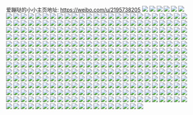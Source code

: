 爱蹦哒的小小主页地址: https://weibo.com/u/2195738205 
![](https://wx4.sinaimg.cn/mw2000/82e04e5dgy1h8s53pdldjj21r22c21kx.jpg) 
![](https://wx4.sinaimg.cn/mw2000/82e04e5dgy1h8s53nsjltj235s2dc4qq.jpg) 
![](https://wx4.sinaimg.cn/mw2000/82e04e5dgy1h8s54c0yl8j21c31s4k99.jpg) 
![](https://wx4.sinaimg.cn/mw2000/82e04e5dgy1h8s53rx3egj20u0140gwa.jpg) 
![](https://wx4.sinaimg.cn/mw2000/82e04e5dgy1h8s541lri3j22c0340x6p.jpg) 
![](https://wx4.sinaimg.cn/mw2000/82e04e5dgy1h8s549r47pj22c0340u0x.jpg) 
![](https://wx4.sinaimg.cn/mw2000/82e04e5dgy1h8s53h5aj8j235s2dcqv6.jpg) 
![](https://wx4.sinaimg.cn/mw2000/82e04e5dgy1h8s53b23qbj22c0340x6p.jpg) 
![](https://wx4.sinaimg.cn/mw2000/82e04e5dgy1h8s54f74bnj20yi11uao4.jpg) 
![](https://wx4.sinaimg.cn/mw2000/82e04e5dgy1h8iu1nhtu9j22801o0b29.jpg) 
![](https://wx4.sinaimg.cn/mw2000/82e04e5dgy1h8iu1hv9t2j21o0280hdt.jpg) 
![](https://wx4.sinaimg.cn/mw2000/82e04e5dgy1h8iu1g6xl3j21o0280hdt.jpg) 
![](https://wx4.sinaimg.cn/mw2000/82e04e5dgy1h8iu1jr76tj21o0280hdt.jpg) 
![](https://wx4.sinaimg.cn/mw2000/82e04e5dgy1h8iu1llu9gj21o0280hdt.jpg) 
![](https://wx4.sinaimg.cn/mw2000/82e04e5dgy1h8bdrif2m8j22c0340hdu.jpg) 
![](https://wx4.sinaimg.cn/mw2000/82e04e5dgy1h8bdsqrdykj22cv3401kz.jpg) 
![](https://wx4.sinaimg.cn/mw2000/82e04e5dgy1h8bdrnvxd3j22dc35sb2c.jpg) 
![](https://wx4.sinaimg.cn/mw2000/82e04e5dgy1h8bds9zt0ij22cp340hdw.jpg) 
![](https://wx4.sinaimg.cn/mw2000/82e04e5dgy1h8bds1ez2hj22b733y7wj.jpg) 
![](https://wx4.sinaimg.cn/mw2000/82e04e5dgy1h8bdsf561bj22cp3401l0.jpg) 
![](https://wx4.sinaimg.cn/mw2000/82e04e5dgy1h8bdrvlnjej22c0340b2a.jpg) 
![](https://wx4.sinaimg.cn/mw2000/82e04e5dgy1h8bdsl3eycj22c0340x6s.jpg) 
![](https://wx4.sinaimg.cn/mw2000/82e04e5dgy1h8bdrsdkzkj21o02804qq.jpg) 
![](https://wx4.sinaimg.cn/mw2000/82e04e5dgy1h8abr9pfpgj21o02804qp.jpg) 
![](https://wx4.sinaimg.cn/mw2000/82e04e5dgy1h83qsys1yjj21o02801ky.jpg) 
![](https://wx4.sinaimg.cn/mw2000/82e04e5dgy1h83qt21068j21o0280x6p.jpg) 
![](https://wx4.sinaimg.cn/mw2000/82e04e5dgy1h83qt5d70qj21o02801ky.jpg) 
![](https://wx4.sinaimg.cn/mw2000/82e04e5dgy1h83qsvv4kuj21o0280x6p.jpg) 
![](https://wx4.sinaimg.cn/mw2000/82e04e5dgy1h7huxrwax2j22c0340hdv.jpg) 
![](https://wx4.sinaimg.cn/mw2000/82e04e5dgy1h7huxo2uy6j22c03401kz.jpg) 
![](https://wx4.sinaimg.cn/mw2000/82e04e5dgy1h7huxuzjb3j22c03404qq.jpg) 
![](https://wx4.sinaimg.cn/mw2000/82e04e5dgy1h7huy5fe6gj22c0340b2b.jpg) 
![](https://wx4.sinaimg.cn/mw2000/82e04e5dgy1h7huxgarfkj23402c0npe.jpg) 
![](https://wx4.sinaimg.cn/mw2000/82e04e5dgy1h7huy93mt3j22c0340npf.jpg) 
![](https://wx4.sinaimg.cn/mw2000/82e04e5dgy1h7huxy77zgj22c03407wj.jpg) 
![](https://wx4.sinaimg.cn/mw2000/82e04e5dgy1h7huy1t6roj22c0340qv7.jpg) 
![](https://wx4.sinaimg.cn/mw2000/82e04e5dgy1h7huxk9ufmj22c03401kz.jpg) 
![](https://wx4.sinaimg.cn/mw2000/82e04e5dgy1h78iew03svj22yo1o0q9l.jpg) 
![](https://wx4.sinaimg.cn/mw2000/82e04e5dgy1h78iey950wj22yo1o0hdt.jpg) 
![](https://wx4.sinaimg.cn/mw2000/82e04e5dgy1h78iezdn7zj22yo1o01ky.jpg) 
![](https://wx4.sinaimg.cn/mw2000/82e04e5dgy1h78ieuxz66j22yo1o0dnh.jpg) 
![](https://wx4.sinaimg.cn/mw2000/82e04e5dgy1h77g7dyluvj22c02c0hdv.jpg) 
![](https://wx4.sinaimg.cn/mw2000/82e04e5dgy1h77g7bnqs8j22c02c0u0z.jpg) 
![](https://wx4.sinaimg.cn/mw2000/82e04e5dgy1h77g7ext78j22yo1o01kx.jpg) 
![](https://wx4.sinaimg.cn/mw2000/82e04e5dgy1h77g7h0n14j22c02c0npf.jpg) 
![](https://wx4.sinaimg.cn/mw2000/82e04e5dgy1h71j40xphzj21o02804qp.jpg) 
![](https://wx4.sinaimg.cn/mw2000/82e04e5dgy1h71j3zntfkj21o02804qq.jpg) 
![](https://wx4.sinaimg.cn/mw2000/82e04e5dgy1h6vgh74qy0j22c0340tk7.jpg) 
![](https://wx4.sinaimg.cn/mw2000/82e04e5dgy1h6taa2erv9j22c0340kjm.jpg) 
![](https://wx4.sinaimg.cn/mw2000/82e04e5dgy1h6taa9ms72j22c0340gwf.jpg) 
![](https://wx4.sinaimg.cn/mw2000/82e04e5dgy1h6taa4pmsej22c0340u0y.jpg) 
![](https://wx4.sinaimg.cn/mw2000/82e04e5dgy1h6taa0qq90j22c0340b2b.jpg) 
![](https://wx4.sinaimg.cn/mw2000/82e04e5dgy1h6taa6cgf4j22c0340npe.jpg) 
![](https://wx4.sinaimg.cn/mw2000/82e04e5dgy1h6taabbbasj22c0340kjm.jpg) 
![](https://wx4.sinaimg.cn/mw2000/82e04e5dgy1h6taad72hwj22c0340e83.jpg) 
![](https://wx4.sinaimg.cn/mw2000/82e04e5dgy1h6taak3up6j22c03407wk.jpg) 
![](https://wx4.sinaimg.cn/mw2000/82e04e5dgy1h6tad3o4waj22c0340npf.jpg) 
![](https://wx4.sinaimg.cn/mw2000/82e04e5dgy1h6q0vktb8wj2296308hdt.jpg) 
![](https://wx4.sinaimg.cn/mw2000/82e04e5dgy1h6q0vjb569j22c0340kjl.jpg) 
![](https://wx4.sinaimg.cn/mw2000/82e04e5dgy1h6q0vou7g2j22db35se82.jpg) 
![](https://wx4.sinaimg.cn/mw2000/82e04e5dgy1h6q0vvvoluj235s35sqv7.jpg) 
![](https://wx4.sinaimg.cn/mw2000/82e04e5dgy1h6q0vqdijwj22c03401ky.jpg) 
![](https://wx4.sinaimg.cn/mw2000/82e04e5dgy1h6q0vrsmarj22c03407wi.jpg) 
![](https://wx4.sinaimg.cn/mw2000/82e04e5dgy1h6q0vzuh6gj22c0340e82.jpg) 
![](https://wx4.sinaimg.cn/mw2000/82e04e5dgy1h6q0vx5gawj22c0340e82.jpg) 
![](https://wx4.sinaimg.cn/mw2000/82e04e5dgy1h6q0vyjmppj22c0340npe.jpg) 
![](https://wx4.sinaimg.cn/mw2000/82e04e5dgy1h6okhh0jwjj22c0340b2b.jpg) 
![](https://wx4.sinaimg.cn/mw2000/82e04e5dgy1h6okhnuedyj22c0340x6q.jpg) 
![](https://wx4.sinaimg.cn/mw2000/82e04e5dgy1h6okhk5tdzj22c03407wi.jpg) 
![](https://wx4.sinaimg.cn/mw2000/82e04e5dgy1h6okh82ke9j22cp340kjm.jpg) 
![](https://wx4.sinaimg.cn/mw2000/82e04e5dgy1h6okhm0ebzj22c03404qr.jpg) 
![](https://wx4.sinaimg.cn/mw2000/82e04e5dgy1h6okha39mrj22c0340e82.jpg) 
![](https://wx4.sinaimg.cn/mw2000/82e04e5dgy1h6okhcwj6vj22cp3401kz.jpg) 
![](https://wx4.sinaimg.cn/mw2000/82e04e5dgy1h6okhfbfbjj22cp3404qr.jpg) 
![](https://wx4.sinaimg.cn/mw2000/82e04e5dgy1h6okhipgkkj22cp340x6q.jpg) 
![](https://wx4.sinaimg.cn/mw2000/82e04e5dly1h6gp4obsu6j21sm1sldi3.jpg) 
![](https://wx4.sinaimg.cn/mw2000/82e04e5dly1h6gp4r1rlzj21so1so7qz.jpg) 
![](https://wx4.sinaimg.cn/mw2000/82e04e5dly1h6gp55axnpj224o2dsx6p.jpg) 
![](https://wx4.sinaimg.cn/mw2000/82e04e5dly1h6gp4l0imuj228i2dsn7v.jpg) 
![](https://wx4.sinaimg.cn/mw2000/82e04e5dgy1h6c6c0ai71j22yo1o07wh.jpg) 
![](https://wx4.sinaimg.cn/mw2000/82e04e5dgy1h63js0wfqzj228p340b2a.jpg) 
![](https://wx4.sinaimg.cn/mw2000/82e04e5dgy1h63jscsvdyj22da35r4qq.jpg) 
![](https://wx4.sinaimg.cn/mw2000/82e04e5dgy1h63jsmyvlyj22442thn54.jpg) 
![](https://wx4.sinaimg.cn/mw2000/82e04e5dgy1h63jsqwsgbj22yo1o0dub.jpg) 
![](https://wx4.sinaimg.cn/mw2000/82e04e5dgy1h63jsoxd4ij22yo1o0qce.jpg) 
![](https://wx4.sinaimg.cn/mw2000/82e04e5dgy1h63jsh7yvhj21xg2kmhdt.jpg) 
![](https://wx4.sinaimg.cn/mw2000/82e04e5dgy1h63jrlm96ij229n30y7a2.jpg) 
![](https://wx4.sinaimg.cn/mw2000/82e04e5dgy1h63jru1sopj22bz341e82.jpg) 
![](https://wx4.sinaimg.cn/mw2000/82e04e5dgy1h63jrivugpj21ry35sn6k.jpg) 
![](https://wx4.sinaimg.cn/mw2000/82e04e5dgy1h63jtgxtqmj21ff2jgq7l.jpg) 
![](https://wx4.sinaimg.cn/mw2000/82e04e5dgy1h63jtag7atj235s23th14.jpg) 
![](https://wx4.sinaimg.cn/mw2000/82e04e5dgy1h63ju6nprhj22dc35sx6q.jpg) 
![](https://wx4.sinaimg.cn/mw2000/82e04e5dgy1h63jtw0esdj22dc35s4qq.jpg) 
![](https://wx4.sinaimg.cn/mw2000/82e04e5dgy1h5fsyhny1aj22rb11218p.jpg) 
![](https://wx4.sinaimg.cn/mw2000/82e04e5dgy1h58kcomdxuj21o0280b2a.jpg) 
![](https://wx4.sinaimg.cn/mw2000/82e04e5dgy1h58kcfm9r1j22c0340npe.jpg) 
![](https://wx4.sinaimg.cn/mw2000/82e04e5dgy1h58kdkxavxj22c0340qv5.jpg) 
![](https://wx4.sinaimg.cn/mw2000/82e04e5dgy1h58kcdoj5lj215o2p8kjl.jpg) 
![](https://wx4.sinaimg.cn/mw2000/82e04e5dgy1h58kdo61haj21o0280npf.jpg) 
![](https://wx4.sinaimg.cn/mw2000/82e04e5dgy1h58kceix89j215o1qi1kx.jpg) 
![](https://wx4.sinaimg.cn/mw2000/82e04e5dgy1h58kcl7qo1j21o01yue82.jpg) 
![](https://wx4.sinaimg.cn/mw2000/82e04e5dgy1h58kcixhduj21o02801ky.jpg) 
![](https://wx4.sinaimg.cn/mw2000/82e04e5dgy1h58kcgps77j22c033zqv5.jpg) 
![](https://wx4.sinaimg.cn/mw2000/82e04e5dgy1h56k86ykxkj22801o01kx.jpg) 
![](https://wx4.sinaimg.cn/mw2000/82e04e5dgy1h4uw3u0vf1j22c033xnpd.jpg) 
![](https://wx4.sinaimg.cn/mw2000/82e04e5dgy1h4uw3wqieoj22c0340kjl.jpg) 
![](https://wx4.sinaimg.cn/mw2000/82e04e5dgy1h4uw41q9mbj22c0340npf.jpg) 
![](https://wx4.sinaimg.cn/mw2000/82e04e5dgy1h4uw4bq4jcj22801o01kx.jpg) 
![](https://wx4.sinaimg.cn/mw2000/82e04e5dgy1h4uw466ag5j22c0340npf.jpg) 
![](https://wx4.sinaimg.cn/mw2000/82e04e5dgy1h4uw49burtj22c0340x6p.jpg) 
![](https://wx4.sinaimg.cn/mw2000/82e04e5dgy1h4pbw2ii4pj21o0280e81.jpg) 
![](https://wx4.sinaimg.cn/mw2000/82e04e5dgy1h4pbw1jmzkj21o0280qv5.jpg) 
![](https://wx4.sinaimg.cn/mw2000/82e04e5dgy1h4pbw3s6hqj22c02c01ky.jpg) 
![](https://wx4.sinaimg.cn/mw2000/82e04e5dgy1h4pbvwezwzj22802yo4qq.jpg) 
![](https://wx4.sinaimg.cn/mw2000/82e04e5dgy1h4pbvzn4zoj22c0340hdw.jpg) 
![](https://wx4.sinaimg.cn/mw2000/82e04e5dgy1h4pbvmznimj21uh2gnx6p.jpg) 
![](https://wx4.sinaimg.cn/mw2000/82e04e5dgy1h4pbvolykzj23402c0qv5.jpg) 
![](https://wx4.sinaimg.cn/mw2000/82e04e5dgy1h4pbvu8csrj20yi0jtk29.jpg) 
![](https://wx4.sinaimg.cn/mw2000/82e04e5dgy1h4pbvs10cnj22yo1o0hdu.jpg) 
![](https://wx4.sinaimg.cn/mw2000/82e04e5dgy1h35e2kb76oj22c0340e82.jpg) 
![](https://wx4.sinaimg.cn/mw2000/82e04e5dgy1h35e2d5lofj22c03407wi.jpg) 
![](https://wx4.sinaimg.cn/mw2000/82e04e5dgy1h35e2z53mjj22yo1o0npd.jpg) 
![](https://wx4.sinaimg.cn/mw2000/82e04e5dgy1h35e22iz92j20fe0bkgo6.jpg) 
![](https://wx4.sinaimg.cn/mw2000/82e04e5dgy1h35e2x364lj22yo1o01k6.jpg) 
![](https://wx4.sinaimg.cn/mw2000/82e04e5dgy1h35e2v2fk1j22yo1o04qp.jpg) 
![](https://wx4.sinaimg.cn/mw2000/82e04e5dgy1h35e2r2izdj22801o0e81.jpg) 
![](https://wx4.sinaimg.cn/mw2000/82e04e5dgy1h33032yylcj22c0340hdu.jpg) 
![](https://wx4.sinaimg.cn/mw2000/82e04e5dgy1h330387d6bj22c0340hdx.jpg) 
![](https://wx4.sinaimg.cn/mw2000/82e04e5dgy1h3303obwwlj22c03404qt.jpg) 
![](https://wx4.sinaimg.cn/mw2000/82e04e5dgy1h3303tbiqsj22c033zqv8.jpg) 
![](https://wx4.sinaimg.cn/mw2000/82e04e5dgy1h3303ecvaej22c0340hdx.jpg) 
![](https://wx4.sinaimg.cn/mw2000/82e04e5dgy1h3303htnx2j22c0340kjm.jpg) 
![](https://wx4.sinaimg.cn/mw2000/82e04e5dgy1h3303x3rlcj22c03407wj.jpg) 
![](https://wx4.sinaimg.cn/mw2000/82e04e5dgy1h3302zm609j22c03407wj.jpg) 
![](https://wx4.sinaimg.cn/mw2000/82e04e5dgy1h30qxghxtrj21401hc1kx.jpg) 
![](https://wx4.sinaimg.cn/mw2000/82e04e5dgy1h30qxi15itj21401hc1kx.jpg) 
![](https://wx4.sinaimg.cn/mw2000/82e04e5dgy1h30qxjz3uzj21401hc1kx.jpg) 
![](https://wx4.sinaimg.cn/mw2000/82e04e5dgy1h30qxes0e1j22c033ze86.jpg) 
![](https://wx4.sinaimg.cn/mw2000/82e04e5dgy1h30qxrkh0gj22d935shdv.jpg) 
![](https://wx4.sinaimg.cn/mw2000/82e04e5dgy1h30qxw4i5tj21fx1xaqv5.jpg) 
![](https://wx4.sinaimg.cn/mw2000/82e04e5dgy1h30qy328hrj221b2uwkjm.jpg) 
![](https://wx4.sinaimg.cn/mw2000/82e04e5dgy1h30qy95be9j22c02c04qq.jpg) 
![](https://wx4.sinaimg.cn/mw2000/82e04e5dgy1h30qyi9ncaj23403404qu.jpg) 
![](https://wx4.sinaimg.cn/mw2000/82e04e5dgy1h2zdior377j222n340qv5.jpg) 
![](https://wx4.sinaimg.cn/mw2000/82e04e5dgy1h2zeuahtuej222n340u0x.jpg) 
![](https://wx4.sinaimg.cn/mw2000/82e04e5dgy1h2zdir8xmaj222n340hdt.jpg) 
![](https://wx4.sinaimg.cn/mw2000/82e04e5dgy1h2zdiw47uyj22c03407wj.jpg) 
![](https://wx4.sinaimg.cn/mw2000/82e04e5dgy1h2zdi80x49j22c0340e82.jpg) 
![](https://wx4.sinaimg.cn/mw2000/82e04e5dgy1h2zdibfhcjj22c0340kjm.jpg) 
![](https://wx4.sinaimg.cn/mw2000/82e04e5dgy1h2zdikuz16j22c03404qq.jpg) 
![](https://wx4.sinaimg.cn/mw2000/82e04e5dgy1h2zdii61wfj21qz2bzb29.jpg) 
![](https://wx4.sinaimg.cn/mw2000/82e04e5dgy1h2zdiek335j22da35r7wi.jpg) 
![](https://wx4.sinaimg.cn/mw2000/82e04e5dgy1h2r9vc0hdrj22c033zqv6.jpg) 
![](https://wx4.sinaimg.cn/mw2000/82e04e5dgy1h2r9vdbkd5j22c033zkjm.jpg) 
![](https://wx4.sinaimg.cn/mw2000/82e04e5dgy1h2r9uamgsdj21wp2jlu0x.jpg) 
![](https://wx4.sinaimg.cn/mw2000/82e04e5dgy1h2r9ucegcuj21o0280npd.jpg) 
![](https://wx4.sinaimg.cn/mw2000/82e04e5dgy1h2r9ueozwvj21ms27zhdt.jpg) 
![](https://wx4.sinaimg.cn/mw2000/82e04e5dgy1h2r9ufa1xaj215c1r87ob.jpg) 
![](https://wx4.sinaimg.cn/mw2000/82e04e5dgy1h2r9umgdwoj22c033znpf.jpg) 
![](https://wx4.sinaimg.cn/mw2000/82e04e5dgy1h2r9uj4lfsj21k423k1kx.jpg) 
![](https://wx4.sinaimg.cn/mw2000/82e04e5dgy1h2r9ugt4haj23402c01kz.jpg) 
![](https://wx4.sinaimg.cn/mw2000/82e04e5dgy1h226oe28jnj22801o0npd.jpg) 
![](https://wx4.sinaimg.cn/mw2000/82e04e5dgy1h226o6nzy4j22801o0x46.jpg) 
![](https://wx4.sinaimg.cn/mw2000/82e04e5dgy1h1a455qr6yj21o02807wh.jpg) 
![](https://wx4.sinaimg.cn/mw2000/82e04e5dgy1h1a459dudkj21o0280e81.jpg) 
![](https://wx4.sinaimg.cn/mw2000/82e04e5dgy1h1a45deq3bj21o026lnpd.jpg) 
![](https://wx4.sinaimg.cn/mw2000/82e04e5dgy1h106n4kwd2j22802yo7wi.jpg) 
![](https://wx4.sinaimg.cn/mw2000/82e04e5dgy1h106nayjcnj20ru1gfaqk.jpg) 
![](https://wx4.sinaimg.cn/mw2000/82e04e5dgy1h106n9a8yrj22802yo1ky.jpg) 
![](https://wx4.sinaimg.cn/mw2000/82e04e5dgy1h106nscddkj22801o0e81.jpg) 
![](https://wx4.sinaimg.cn/mw2000/82e04e5dgy1h106nkl74cj22801o01kx.jpg) 
![](https://wx4.sinaimg.cn/mw2000/82e04e5dgy1h106mxnjkwj22801o0hdt.jpg) 
![](https://wx4.sinaimg.cn/mw2000/82e04e5dgy1h106nyqaiuj22801o0b29.jpg) 
![](https://wx4.sinaimg.cn/mw2000/82e04e5dgy1h106nhvxfxj22801o0b29.jpg) 
![](https://wx4.sinaimg.cn/mw2000/82e04e5dgy1h106mpnn73j22801o0e81.jpg) 
![](https://wx4.sinaimg.cn/mw2000/82e04e5dgy1h0jja07tbwj21hg285u0x.jpg) 
![](https://wx4.sinaimg.cn/mw2000/82e04e5dgy1h0jja4g6tgj21v22h0e82.jpg) 
![](https://wx4.sinaimg.cn/mw2000/82e04e5dgy1h0jjabhy8zj22801o01ky.jpg) 
![](https://wx4.sinaimg.cn/mw2000/82e04e5dgy1h0jjb4xgzoj22ds1sgb2a.jpg) 
![](https://wx4.sinaimg.cn/mw2000/82e04e5dgy1h0jjaj3qtej22c0340e86.jpg) 
![](https://wx4.sinaimg.cn/mw2000/82e04e5dgy1h0jj9r00lnj223v35s4qs.jpg) 
![](https://wx4.sinaimg.cn/mw2000/82e04e5dgy1gzj35yr7doj20u01917a6.jpg) 
![](https://wx4.sinaimg.cn/mw2000/82e04e5dgy1gzj35z6wezj20u0140afk.jpg) 
![](https://wx4.sinaimg.cn/mw2000/82e04e5dgy1gzj35xq0n7j20u0140aht.jpg) 
![](https://wx4.sinaimg.cn/mw2000/82e04e5dgy1gzj3602jlrj21400u0wnq.jpg) 
![](https://wx4.sinaimg.cn/mw2000/82e04e5dgy1gzdfpqzulij22c1340x6q.jpg) 
![](https://wx4.sinaimg.cn/mw2000/82e04e5dgy1gzdfpltk1ej22bz340x6q.jpg) 
![](https://wx4.sinaimg.cn/mw2000/82e04e5dgy1gzdfpx2iazj22c033zu0y.jpg) 
![](https://wx4.sinaimg.cn/mw2000/82e04e5dgy1gzdfp1q04xj223t35s1ky.jpg) 
![](https://wx4.sinaimg.cn/mw2000/82e04e5dgy1gzdfq0ow65j222o2wve82.jpg) 
![](https://wx4.sinaimg.cn/mw2000/82e04e5dgy1gzdfpccbrvj22bz340npe.jpg) 
![](https://wx4.sinaimg.cn/mw2000/82e04e5dgy1gzdfowmvr1j222n33zu0y.jpg) 
![](https://wx4.sinaimg.cn/mw2000/82e04e5dgy1gzdfp86iicj222o340qv6.jpg) 
![](https://wx4.sinaimg.cn/mw2000/82e04e5dgy1gzdfpggbqkj21z42yonpe.jpg) 
![](https://wx4.sinaimg.cn/mw2000/82e04e5dgy1gyzkwzelezj20u0140ti4.jpg) 
![](https://wx4.sinaimg.cn/mw2000/82e04e5dgy1gyzkwzuilqj20u0140ti7.jpg) 
![](https://wx4.sinaimg.cn/mw2000/82e04e5dgy1gyzkwywafxj20u014gn6a.jpg) 
![](https://wx4.sinaimg.cn/mw2000/82e04e5dgy1gyvys8t51cj22b433zhdu.jpg) 
![](https://wx4.sinaimg.cn/mw2000/82e04e5dgy1gyvys0yvr4j22c0340npe.jpg) 
![](https://wx4.sinaimg.cn/mw2000/82e04e5dgy1gyvyrukizoj22c0340qv6.jpg) 
![](https://wx4.sinaimg.cn/mw2000/82e04e5dgy1gyvys4d0q1j22ao1qwkjl.jpg) 
![](https://wx4.sinaimg.cn/mw2000/82e04e5dgy1gyvyse5nnmj222t22tnpe.jpg) 
![](https://wx4.sinaimg.cn/mw2000/82e04e5dgy1gyvysbql80j21sf2due81.jpg) 
![](https://wx4.sinaimg.cn/mw2000/82e04e5dgy1gyvyrwv7hmj22c03404qq.jpg) 
![](https://wx4.sinaimg.cn/mw2000/82e04e5dgy1gyvysjk33cj22c0340npe.jpg) 
![](https://wx4.sinaimg.cn/mw2000/82e04e5dgy1gyvysodsupj22c03407wi.jpg) 
![](https://wx4.sinaimg.cn/mw2000/82e04e5dgy1gynngf2po1j20ru1qlnaz.jpg) 
![](https://wx4.sinaimg.cn/mw2000/82e04e5dgy1gxykuh8t96j20u00u0qci.jpg) 
![](https://wx4.sinaimg.cn/mw2000/82e04e5dgy1gxykufwsr5j20u00u0dp4.jpg) 
![](https://wx4.sinaimg.cn/mw2000/82e04e5dgy1gxykugog0cj20ue0u00y3.jpg) 
![](https://wx4.sinaimg.cn/mw2000/82e04e5dgy1gxp729qoltj20u01407et.jpg) 
![](https://wx4.sinaimg.cn/mw2000/82e04e5dgy1gxp72bjkylj20ny0x7n5v.jpg) 
![](https://wx4.sinaimg.cn/mw2000/82e04e5dgy1gxp728vrpaj20u01hch29.jpg) 
![](https://wx4.sinaimg.cn/mw2000/82e04e5dgy1gxp7285b7oj21400u0q95.jpg) 
![](https://wx4.sinaimg.cn/mw2000/82e04e5dgy1gxp72azti7j20u00u0qan.jpg) 
![](https://wx4.sinaimg.cn/mw2000/82e04e5dgy1gxp72ac1v6j20u0140q9i.jpg) 
![](https://wx4.sinaimg.cn/mw2000/82e04e5dgy1gxkk9d0oboj20u014twka.jpg) 
![](https://wx4.sinaimg.cn/mw2000/82e04e5dgy1gxkk99d90wj20u014043p.jpg) 
![](https://wx4.sinaimg.cn/mw2000/82e04e5dgy1gxkk9a7eaxj20m10ulwib.jpg) 
![](https://wx4.sinaimg.cn/mw2000/82e04e5dgy1gxkk9atbxtj20u0140qaq.jpg) 
![](https://wx4.sinaimg.cn/mw2000/82e04e5dgy1gxkk9c76jdj20u014079z.jpg) 
![](https://wx4.sinaimg.cn/mw2000/82e04e5dgy1gxkk990f77j20u010d43z.jpg) 
![](https://wx4.sinaimg.cn/mw2000/82e04e5dgy1gwdubkdis6j20u0191qfs.jpg) 
![](https://wx4.sinaimg.cn/mw2000/82e04e5dgy1gwdubloingj20u0191al9.jpg) 
![](https://wx4.sinaimg.cn/mw2000/82e04e5dgy1gwdubl06asj20u01407ei.jpg) 
![](https://wx4.sinaimg.cn/mw2000/82e04e5dgy1gvymqvsv0xj22801o0b29.jpg) 
![](https://wx4.sinaimg.cn/mw2000/002oB5Olgy1gv5i07ca2kj60u0140grs02.jpg) 
![](https://wx4.sinaimg.cn/mw2000/002oB5Olgy1gtvsvjgfhrj62da2xse8102.jpg) 
![](https://wx4.sinaimg.cn/mw2000/002oB5Olgy1gttcgvy3q5j63402c0e8202.jpg) 
![](https://wx4.sinaimg.cn/mw2000/82e04e5dgy1gsdusp7um4j22yo1o0x6u.jpg) 
![](https://wx4.sinaimg.cn/mw2000/82e04e5dgy1gsdusm1pdoj23402c0x71.jpg) 
![](https://wx4.sinaimg.cn/mw2000/82e04e5dgy1gsdusfgbpbj22801o04qs.jpg) 
![](https://wx4.sinaimg.cn/mw2000/82e04e5dgy1gsdushifn1j21o02804qr.jpg) 
![](https://wx4.sinaimg.cn/mw2000/82e04e5dgy1grnt5y4kw0j22801o0tt8.jpg) 
![](https://wx4.sinaimg.cn/mw2000/82e04e5dgy1grnt66l16fj23402c0u0x.jpg) 
![](https://wx4.sinaimg.cn/mw2000/82e04e5dgy1grnt5utizrj21o02807rw.jpg) 
![](https://wx4.sinaimg.cn/mw2000/82e04e5dgy1grgmymv985j24n433ku16.jpg) 
![](https://wx4.sinaimg.cn/mw2000/82e04e5dgy1grgmzjssjfj233k4n4kjx.jpg) 
![](https://wx4.sinaimg.cn/mw2000/82e04e5dgy1grgmzsy1r8j24n433khe1.jpg) 
![](https://wx4.sinaimg.cn/mw2000/82e04e5dgy1gq5hfzhld4j214k1sztqj.jpg) 
![](https://wx4.sinaimg.cn/mw2000/82e04e5dgy1gpsg5r3leej21o0280e79.jpg) 
![](https://wx4.sinaimg.cn/mw2000/82e04e5dgy1gpsg5rwar2j21o02801i3.jpg) 
![](https://wx4.sinaimg.cn/mw2000/82e04e5dgy1gp97dhfr00j20j629wqct.jpg) 
![](https://wx4.sinaimg.cn/mw2000/82e04e5dgy1gosyrvfytcj21o0280e81.jpg) 
![](https://wx4.sinaimg.cn/mw2000/82e04e5dgy1gosyrr7vw9j21o02807wh.jpg) 
![](https://wx4.sinaimg.cn/mw2000/82e04e5dgy1gosyru8rrfj21o02807wh.jpg) 
![](https://wx4.sinaimg.cn/mw2000/82e04e5dgy1gosyrnbnofj21o0280npd.jpg) 
![](https://wx4.sinaimg.cn/mw2000/82e04e5dgy1gosyrt5i6xj21o0280e81.jpg) 
![](https://wx4.sinaimg.cn/mw2000/82e04e5dgy1gosyrp8e1sj21o0280hdt.jpg) 
![](https://wx4.sinaimg.cn/mw2000/82e04e5dly1gnwn8o2mzsj20u014013l.jpg) 
![](https://wx4.sinaimg.cn/mw2000/82e04e5dly1gnwn8omxqnj20u0140136.jpg) 
![](https://wx4.sinaimg.cn/mw2000/82e04e5dly1gnwn8pc0kdj20u012cann.jpg) 
![](https://wx4.sinaimg.cn/mw2000/82e04e5dly1gnrxeho4lnj20u01657o4.jpg) 
![](https://wx4.sinaimg.cn/mw2000/82e04e5dly1gnrxeh0sokj20u0140wz7.jpg) 
![](https://wx4.sinaimg.cn/mw2000/82e04e5dly1gnrxeeorg9j20u01bmnjs.jpg) 
![](https://wx4.sinaimg.cn/mw2000/82e04e5dly1gnrxefgsyej20u0140wo3.jpg) 
![](https://wx4.sinaimg.cn/mw2000/82e04e5dly1gnrxegebpkj20u0140tqe.jpg) 
![](https://wx4.sinaimg.cn/mw2000/82e04e5dly1gnrxeg0a8oj20u0140nib.jpg) 
![](https://wx4.sinaimg.cn/mw2000/82e04e5dly1gnrxei190lj20u0140dvf.jpg) 
![](https://wx4.sinaimg.cn/mw2000/82e04e5dly1gnrxef5tatj21400u0gz3.jpg) 
![](https://wx4.sinaimg.cn/mw2000/82e04e5dly1gnrxeidkfbj21400u0til.jpg) 
![](https://wx4.sinaimg.cn/mw2000/82e04e5dgy1gn99avxs6aj21dx1wghbs.jpg) 
![](https://wx4.sinaimg.cn/mw2000/82e04e5dgy1gn99awwwh8j21s020bnpd.jpg) 
![](https://wx4.sinaimg.cn/mw2000/82e04e5dgy1gn99av6b05j21f524pqqs.jpg) 
![](https://wx4.sinaimg.cn/mw2000/82e04e5dgy1gn99auej2kj21d71sdwxe.jpg) 
![](https://wx4.sinaimg.cn/mw2000/82e04e5dly1gn1aet80isj20u01b7tl9.jpg) 
![](https://wx4.sinaimg.cn/mw2000/82e04e5dly1gn1aevkztlj20u01404fz.jpg) 
![](https://wx4.sinaimg.cn/mw2000/82e04e5dgy1gmwqd1w8maj21s02dc4qp.jpg) 
![](https://wx4.sinaimg.cn/mw2000/82e04e5dgy1gmwqcz71r6j21s02dc7wh.jpg) 
![](https://wx4.sinaimg.cn/mw2000/82e04e5dgy1gmwqcv0f4aj21mp2dbkjl.jpg) 
![](https://wx4.sinaimg.cn/mw2000/82e04e5dgy1gmwqcwqx9ij21s02dchbc.jpg) 
![](https://wx4.sinaimg.cn/mw2000/82e04e5dgy1gmr3h4gk2pj21if275qom.jpg) 
![](https://wx4.sinaimg.cn/mw2000/82e04e5dgy1gl3uu57ianj22801o0hdt.jpg) 
![](https://wx4.sinaimg.cn/mw2000/82e04e5dgy1gl3uu7k2sfj22801o0e81.jpg) 
![](https://wx4.sinaimg.cn/mw2000/82e04e5dgy1gl3uu6byggj22801o0kjl.jpg) 
![](https://wx4.sinaimg.cn/mw2000/82e04e5dgy1gl3uu99xuij22s6234u0y.jpg) 
![](https://wx4.sinaimg.cn/mw2000/82e04e5dgy1gkrg7p7yg3j21fm1trqs6.jpg) 
![](https://wx4.sinaimg.cn/mw2000/82e04e5dly1gk308g1cynj22801o07wh.jpg) 
![](https://wx4.sinaimg.cn/mw2000/82e04e5dly1gk3088usybj22801o07wh.jpg) 
![](https://wx4.sinaimg.cn/mw2000/82e04e5dly1gjrg2igkozj21o0280b29.jpg) 
![](https://wx4.sinaimg.cn/mw2000/82e04e5dly1gjrg2j4kylj21o0280e81.jpg) 
![](https://wx4.sinaimg.cn/mw2000/82e04e5dly1gjrg2jxpaoj21o01z5e81.jpg) 
![](https://wx4.sinaimg.cn/mw2000/82e04e5dly1gjrg2dzuz1j21o02807wh.jpg) 
![](https://wx4.sinaimg.cn/mw2000/82e04e5dly1gjrg2f1icpj22801o04qp.jpg) 
![](https://wx4.sinaimg.cn/mw2000/82e04e5dly1gjrg2h0px6j21o02807wh.jpg) 
![](https://wx4.sinaimg.cn/mw2000/82e04e5dly1gjrg2huu09j22801o07wh.jpg) 
![](https://wx4.sinaimg.cn/mw2000/82e04e5dly1gjrg2cvgu3j22801o0b29.jpg) 
![](https://wx4.sinaimg.cn/mw2000/82e04e5dly1gjrg2fu9juj22801o07wh.jpg) 
![](https://wx4.sinaimg.cn/mw2000/82e04e5dly1gjdi2xg3poj22um24yqv5.jpg) 
![](https://wx4.sinaimg.cn/mw2000/82e04e5dly1giw87m7yy4j21o0280tlf.jpg) 
![](https://wx4.sinaimg.cn/mw2000/82e04e5dly1giw87c20nij217c17cqj0.jpg) 
![](https://wx4.sinaimg.cn/mw2000/82e04e5dly1giw87gay89j21o0280wsp.jpg) 
![](https://wx4.sinaimg.cn/mw2000/82e04e5dly1giw87lgdf2j21o0280npd.jpg) 
![](https://wx4.sinaimg.cn/mw2000/82e04e5dly1giw87o22wxj21o0280npd.jpg) 
![](https://wx4.sinaimg.cn/mw2000/82e04e5dly1giw87ee3y3j21o02807wh.jpg) 
![](https://wx4.sinaimg.cn/mw2000/82e04e5dly1giw87gxuq4j21o02807ih.jpg) 
![](https://wx4.sinaimg.cn/mw2000/82e04e5dly1giw87iybjfj21o0280qv5.jpg) 
![](https://wx4.sinaimg.cn/mw2000/82e04e5dly1giw87bi71hj21o0280qiw.jpg) 
![](https://wx4.sinaimg.cn/mw2000/82e04e5dly1girr8xgjzdj22c03404qq.jpg) 
![](https://wx4.sinaimg.cn/mw2000/82e04e5dly1giq1p08zklj21o01o07wh.jpg) 
![](https://wx4.sinaimg.cn/mw2000/82e04e5dly1giq1p0s892j21o01o0npa.jpg) 
![](https://wx4.sinaimg.cn/mw2000/82e04e5dly1giq1p18oo7j21o01o0x1n.jpg) 
![](https://wx4.sinaimg.cn/mw2000/82e04e5dly1giq1ozmsmzj21o01o0nkb.jpg) 
![](https://wx4.sinaimg.cn/mw2000/82e04e5dly1gi92zv891gj20s80vi0zp.jpg) 
![](https://wx4.sinaimg.cn/mw2000/82e04e5dly1gi92zveywcj20ry0vk7ao.jpg) 
![](https://wx4.sinaimg.cn/mw2000/82e04e5dly1gi92zvnmcrj20u00xkti7.jpg) 
![](https://wx4.sinaimg.cn/mw2000/82e04e5dly1gi92zuxbgzj21141dhwph.jpg) 
![](https://wx4.sinaimg.cn/mw2000/82e04e5dgy1ghr3f8bcyqj23402c0npd.jpg) 
![](https://wx4.sinaimg.cn/mw2000/82e04e5dgy1ggm3cpppw4j21kw0w0wrs.jpg) 
![](https://wx4.sinaimg.cn/mw2000/82e04e5dgy1ggm3co3vzbj21kw0w0gyi.jpg) 
![](https://wx4.sinaimg.cn/mw2000/82e04e5dgy1ggm3covcb7j21kv0tcdr2.jpg) 
![](https://wx4.sinaimg.cn/mw2000/82e04e5dgy1ggm3cnb4nqj20vy16mwrl.jpg) 
![](https://wx4.sinaimg.cn/mw2000/82e04e5dgy1ggm3cri5hjj20w01kwqeg.jpg) 
![](https://wx4.sinaimg.cn/mw2000/82e04e5dgy1ggm3cqncqgj20w01kwqi0.jpg) 
![](https://wx4.sinaimg.cn/mw2000/82e04e5dgy1ggm3cu28g9j20w01i7wov.jpg) 
![](https://wx4.sinaimg.cn/mw2000/82e04e5dgy1ggm3d6wlo5j20w01kwnar.jpg) 
![](https://wx4.sinaimg.cn/mw2000/82e04e5dgy1ggm3csf41pj20w01kwnan.jpg) 
![](https://wx4.sinaimg.cn/mw2000/82e04e5dly1ggcmk9brttj21w02io4qq.jpg) 
![](https://wx4.sinaimg.cn/mw2000/82e04e5dly1gga2hsif5sj20s00y2qd5.jpg) 
![](https://wx4.sinaimg.cn/mw2000/82e04e5dly1gga2hs5mw1j20qs0x2dpk.jpg) 
![](https://wx4.sinaimg.cn/mw2000/82e04e5dly1gfi9hzd3cuj21o01o0b29.jpg) 
![](https://wx4.sinaimg.cn/mw2000/82e04e5dly1gfi9hxdveej21o01o0qv5.jpg) 
![](https://wx4.sinaimg.cn/mw2000/82e04e5dly1gfi9hqymz3j21o01o0kjl.jpg) 
![](https://wx4.sinaimg.cn/mw2000/82e04e5dly1gfclgf3x3sj23402c01ky.jpg) 
![](https://wx4.sinaimg.cn/mw2000/82e04e5dly1gfclghoxy0j23402c0qv5.jpg) 
![](https://wx4.sinaimg.cn/mw2000/82e04e5dly1gfclgj0nzbj23402c0e82.jpg) 
![](https://wx4.sinaimg.cn/mw2000/82e04e5dly1gfclgl58nvj22c03404qq.jpg) 
![](https://wx4.sinaimg.cn/mw2000/82e04e5dly1gfclgmcm2aj22c03401ky.jpg) 
![](https://wx4.sinaimg.cn/mw2000/82e04e5dly1gfclgnjikfj22c03407wi.jpg) 
![](https://wx4.sinaimg.cn/mw2000/82e04e5dly1gfclgpt3mij22c0340hdt.jpg) 
![](https://wx4.sinaimg.cn/mw2000/82e04e5dly1gfclgotdgtj22c0340qv5.jpg) 
![](https://wx4.sinaimg.cn/mw2000/82e04e5dly1gfclgrty3dj22c03407wi.jpg) 
![](https://wx4.sinaimg.cn/mw2000/82e04e5dgy1gbv8ezyjcfj22da2xse81.jpg) 
![](https://wx4.sinaimg.cn/mw2000/82e04e5dly1g9oeuzak0rj22802yox6q.jpg) 
![](https://wx4.sinaimg.cn/mw2000/82e04e5dly1g9oeuy4550j22802yo1kz.jpg) 
![](https://wx4.sinaimg.cn/mw2000/82e04e5dly1g9oeuu489wj21kt2ctx0u.jpg) 
![](https://wx4.sinaimg.cn/mw2000/82e04e5dly1g9of2uwe4gj23402c0qv5.jpg) 
![](https://wx4.sinaimg.cn/mw2000/82e04e5dly1g9oeuuzskvj22da2xse81.jpg) 
![](https://wx4.sinaimg.cn/mw2000/82e04e5dly1g9oev1obrnj23402c0u0y.jpg) 
![](https://wx4.sinaimg.cn/mw2000/82e04e5dly1g9oeuwza6bj22802yoqv7.jpg) 
![](https://wx4.sinaimg.cn/mw2000/82e04e5dly1g9oeuvwwg5j22c03404qq.jpg) 
![](https://wx4.sinaimg.cn/mw2000/82e04e5dly1g9oez4h2pxj227u1o0b29.jpg) 
![](https://wx4.sinaimg.cn/mw2000/82e04e5dly1g9o5yuuvzjj22c0340b29.jpg) 
![](https://wx4.sinaimg.cn/mw2000/82e04e5dly1g9o5ywnryyj22c0340npe.jpg) 
![](https://wx4.sinaimg.cn/mw2000/82e04e5dly1g1av6fu3wdj20qo0zk42p.jpg) 
![](https://wx4.sinaimg.cn/mw2000/82e04e5dly1g1av4rlh9mj20hs0hsta9.jpg) 
![](https://wx4.sinaimg.cn/mw2000/82e04e5dly1g1av54x9fbj21900u0thr.jpg) 
![](https://wx4.sinaimg.cn/mw2000/82e04e5dly1fygdd9wujmj22eo37k1ky.jpg) 
![](https://wx4.sinaimg.cn/mw2000/82e04e5dly1fygddewhvgj237k2eoqv5.jpg) 
![](https://wx4.sinaimg.cn/mw2000/82e04e5dly1fygdcl0fyxj20qo0zkape.jpg) 
